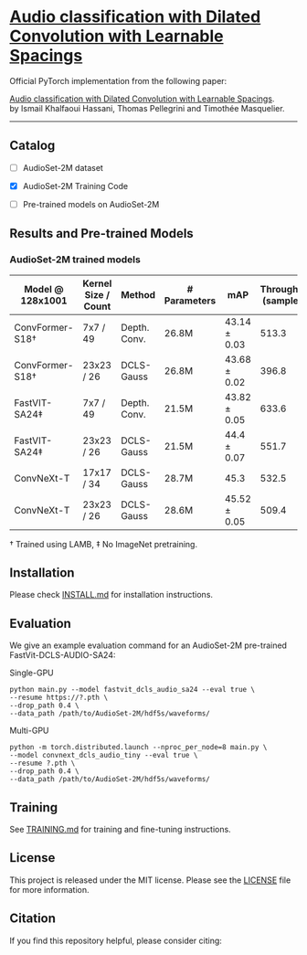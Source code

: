 # [Audio classification with Dilated Convolution with Learnable Spacings](https://arxiv.org/abs/?)

Official PyTorch implementation from the following paper:

[Audio classification with Dilated Convolution with Learnable Spacings](https://arxiv.org/abs/?). \
by Ismail Khalfaoui Hassani, Thomas Pellegrini and Timothée Masquelier.

--- 


## Catalog
- [ ] AudioSet-2M dataset
- [x] AudioSet-2M Training Code  
- [ ] Pre-trained models on AudioSet-2M



<!-- ✅ ⬜️  -->

## Results and Pre-trained Models
### AudioSet-2M trained models

| Model @ 128x1001 | Kernel Size / Count | Method        | # Parameters | mAP             | Throughput (sample/s) | model |
|------------------|----------------------|---------------|--------------|-----------------|------------------------| ---------|
| ConvFormer-S18†  | 7x7 / 49             | Depth. Conv.  | 26.8M        | 43.14 ± 0.03    | 513.3                  | [model](?.pth) |
| ConvFormer-S18†  | 23x23 / 26           | DCLS-Gauss   | 26.8M        | 43.68 ± 0.02    | 396.8                  | [model](?.pth) |
| FastVIT-SA24‡    | 7x7 / 49             | Depth. Conv.  | 21.5M        | 43.82 ± 0.05    | 633.6                  | [model](?.pth) |
| FastVIT-SA24‡    | 23x23 / 26           | DCLS-Gauss   | 21.5M        | 44.4 ± 0.07      | 551.7                  | [model](?.pth) |
| ConvNeXt-T       | 17x17 / 34           | DCLS-Gauss   | 28.7M        | 45.3            | 532.5                  | [model](?.pth) |
| ConvNeXt-T       | 23x23 / 26           | DCLS-Gauss   | 28.6M        | 45.52 ± 0.05    | 509.4                  | [model](?.pth) |

† Trained using LAMB, ‡ No ImageNet pretraining.



## Installation
Please check [INSTALL.md](INSTALL.md) for installation instructions. 

## Evaluation
We give an example evaluation command for an  AudioSet-2M pre-trained FastVit-DCLS-AUDIO-SA24:

Single-GPU
```
python main.py --model fastvit_dcls_audio_sa24 --eval true \
--resume https://?.pth \
--drop_path 0.4 \
--data_path /path/to/AudioSet-2M/hdf5s/waveforms/ 
```


Multi-GPU
```
python -m torch.distributed.launch --nproc_per_node=8 main.py \
--model convnext_dcls_audio_tiny --eval true \
--resume ?.pth \
--drop_path 0.4 \
--data_path /path/to/AudioSet-2M/hdf5s/waveforms/
```



## Training
See [TRAINING.md](TRAINING.md) for training and fine-tuning instructions.


## License
This project is released under the MIT license. Please see the [LICENSE](LICENSE) file for more information.

## Citation
If you find this repository helpful, please consider citing:
```

```
